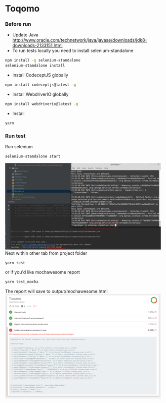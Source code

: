 # Toqomo
### Before run
* Update Java http://www.oracle.com/technetwork/java/javase/downloads/jdk8-downloads-2133151.html
* To run tests locally you need to install selenium-standalone
```bash
npm install -g selenium-standalone
selenium-standalone install
```
* Install CodeceptJS globally
```bash
npm install codeceptjs@latest -g
```
* Install WebdriverIO globally
```bash
npm install webdriverio@latest -g
```
* Install
```bash
yarn
```
### Run test
Run selenium
```bash
selenium-standalone start
```
![mochawesome report](run.png)
Next within other tab from project folder 
```bash
yarn test
```
or if you'd like mochawesome report
```bash
yarn test_mocha
```
The report will save to output/mochawesome.html
![mochawesome report](toqomo_report_mocha.png)

